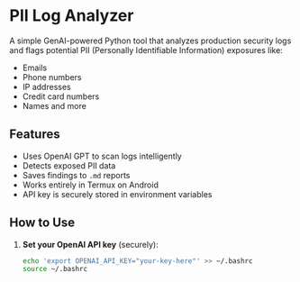# PII Log Analyzer

A simple GenAI-powered Python tool that analyzes production security logs and flags potential PII (Personally Identifiable Information) exposures like:

- Emails
- Phone numbers
- IP addresses
- Credit card numbers
- Names and more

## Features

- Uses OpenAI GPT to scan logs intelligently
- Detects exposed PII data
- Saves findings to `.md` reports
- Works entirely in Termux on Android
- API key is securely stored in environment variables

## How to Use

1. **Set your OpenAI API key** (securely):
   ```bash
   echo 'export OPENAI_API_KEY="your-key-here"' >> ~/.bashrc
   source ~/.bashrc
